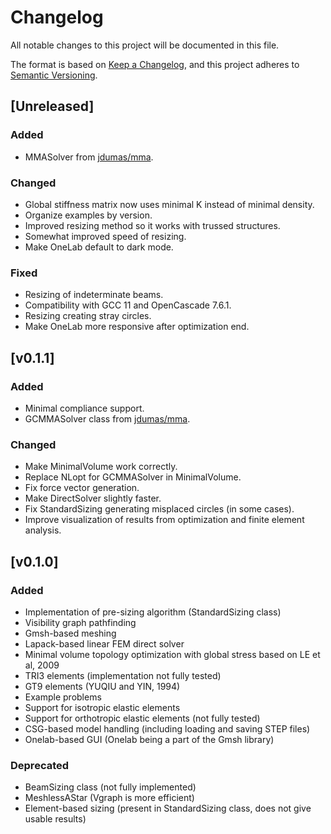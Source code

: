 # Changelog
All notable changes to this project will be documented in this file.

The format is based on [Keep a Changelog](https://keepachangelog.com/en/1.0.0/),
and this project adheres to [Semantic Versioning](https://semver.org/spec/v2.0.0.html).

## [Unreleased]
### Added
- MMASolver from [jdumas/mma](https://github.com/jdumas/mma).

### Changed
- Global stiffness matrix now uses minimal K instead of minimal density.
- Organize examples by version.
- Improved resizing method so it works with trussed structures.
- Somewhat improved speed of resizing.
- Make OneLab default to dark mode.

### Fixed
- Resizing of indeterminate beams.
- Compatibility with GCC 11 and OpenCascade 7.6.1.
- Resizing creating stray circles.
- Make OneLab more responsive after optimization end.

## [v0.1.1]
### Added
- Minimal compliance support.
- GCMMASolver class from [jdumas/mma](https://github.com/jdumas/mma).

### Changed
- Make MinimalVolume work correctly.
- Replace NLopt for GCMMASolver in MinimalVolume.
- Fix force vector generation.
- Make DirectSolver slightly faster.
- Fix StandardSizing generating misplaced circles (in some cases).
- Improve visualization of results from optimization and finite element analysis.

## [v0.1.0]
### Added
- Implementation of pre-sizing algorithm (StandardSizing class)
- Visibility graph pathfinding
- Gmsh-based meshing
- Lapack-based linear FEM direct solver
- Minimal volume topology optimization with global stress based on
LE et al, 2009
- TRI3 elements (implementation not fully tested)
- GT9 elements (YUQIU and YIN, 1994)
- Example problems
- Support for isotropic elastic elements
- Support for orthotropic elastic elements (not fully tested)
- CSG-based model handling (including loading and saving STEP files)
- Onelab-based GUI (Onelab being a part of the Gmsh library)

### Deprecated
- BeamSizing class (not fully implemented)
- MeshlessAStar (Vgraph is more efficient)
- Element-based sizing (present in StandardSizing class, does not give usable
results)

